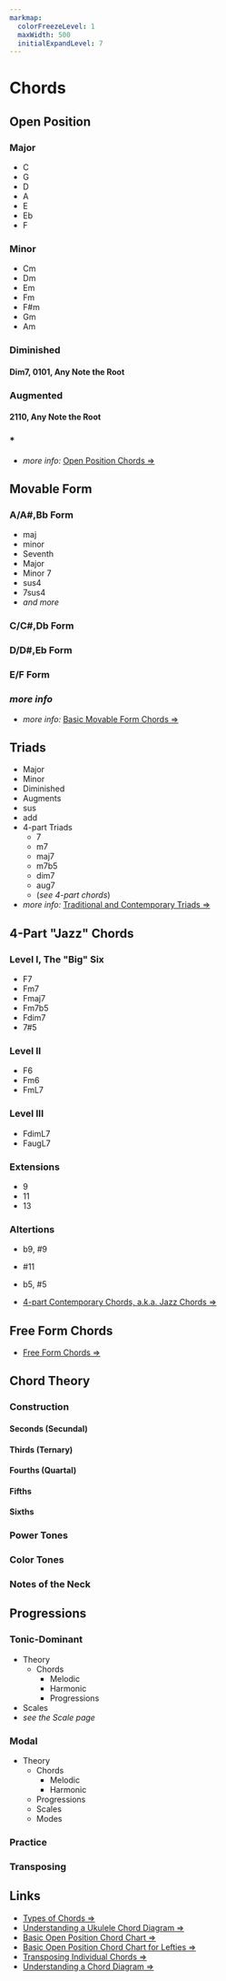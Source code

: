 ```yaml
---
markmap:
  colorFreezeLevel: 1
  maxWidth: 500
  initialExpandLevel: 7
---
```

# **Chords**
## **Open Position**
### **Major**
- C
- G
- D
- A
- E
- Eb
- F

### **Minor**
- Cm
- Dm
- Em
- Fm
- F#m
- Gm
- Am

### **Diminished**
#### Dim7, 0101, Any Note the Root
### **Augmented**
#### 2110, Any Note the Root
### *
-  *more info:* [Open Position Chords  &rArr;](https://learningukulele.com/lessons/code/UL114a)

## **Movable Form**
### A/A#,Bb Form
- maj
- minor
- Seventh
- Major
- Minor 7
- sus4
- 7sus4
- *and more*
### C/C#,Db Form
### D/D#,Eb Form
### E/F Form
### *more info*
- *more info:* [Basic Movable Form Chords &rArr;](https://learningukulele.com/lessons/code/UL114b)

## **Triads**
- Major
- Minor
- Diminished
- Augments
- sus
- add
- 4-part Triads
    - 7
    - m7
    - maj7
    - m7b5
    - dim7
    - aug7
    - (*see 4-part chords*)
- *more info:* [Traditional and Contemporary Triads &rArr;](https://learningukulele.com/lessons/code/UL114c)

## **4-Part "Jazz" Chords**
### **Level I**, The "Big" Six
- F7
- Fm7
- Fmaj7
- Fm7b5
- Fdim7
- 7#5

### **Level II**
- F6
- Fm6
- FmL7

### **Level III**
- FdimL7
- FaugL7

### **Extensions**
- 9
- 11
- 13

### **Altertions**
- b9, #9
- #11
- b5, #5

- [4-part Contemporary Chords, a.k.a. Jazz Chords &rArr;](https://learningukulele.com/lessons/code/UL114d)

## **Free Form Chords**
- [Free Form Chords &rArr;](https://learningukulele.com/lessons/code/UL114e)

## **Chord Theory**
### Construction
#### Seconds (Secundal)
#### Thirds (Ternary)
#### Fourths (Quartal)
#### Fifths
#### Sixths

### Power Tones
### Color Tones
### Notes of the Neck

## **Progressions**
### Tonic-Dominant
- Theory
  - Chords
    - Melodic
    - Harmonic
    - Progressions
- Scales
- *see the Scale page*

### Modal
- Theory
    - Chords
        - Melodic
        - Harmonic
    - Progressions
    - Scales
    - Modes
### Practice
### Transposing

## Links
- [Types of Chords &rArr;](https://learningukulele.com/chords)
- [Understanding a Ukulele Chord Diagram &rArr;](https://learningukulele.com/lessons/code/UL104)
- [Basic Open Position Chord Chart  &rArr;](https://learningukulele.com/lessons/code/UL104)
- [Basic Open Position Chord Chart for Lefties  &rArr;](https://learningukulele.com/lessons/code/UL700b)
- [Transposing Individual Chords  &rArr;](https://learningukulele.com/lessons/code/UL42-misc-t )
- [Understanding a Chord Diagram  &rArr;](https://learningukulele.com/lessons/code/UL104)
